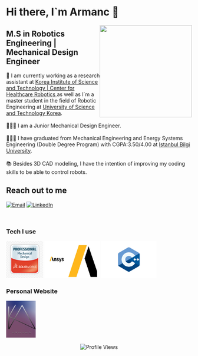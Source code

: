 # Hi there, I`m Armanc :wave: 
<img src="https://media.giphy.com/media/phY1SBXy4y4Io/giphy.gif" align="right" width= "250" height="250">

## M.S in Robotics Engineering | Mechanical Design Engineer

<p align="left"> 
 🔭 I am currently working as a research assistant at  <a href="https://www.medibot.kist.re.kr/">Korea Institute of Science and Technology | Center for Healthcare Robotics </a> as well as I`m a master student in the field of Robotic Engineering at  <a href="https://www.ust.ac.kr/eng.do">University of Science and Technology Korea</a>. <br/><br/>
 🧑🏽‍💻 I am a Junior Mechanical Design Engineer.  <br/><br/>
 🧑🏽‍🎓 I have graduated from Mechanical Engineering and Energy Systems Engineering (Double Degree Program) with CGPA:3.50/4.00 at <a href="https://www.bilgi.edu.tr/en/"> Istanbul Bilgi University</a>. <br/><br/>
 📚 Besides 3D CAD modeling, I have the intention of improving my coding skills to be able to control robots.


## Reach out to me
<p align="left">
<a href="mailto:armanc.karakoyun@gmail.com"><img alt="Email" src="https://img.shields.io/badge/Email-armanc.karakoyun@gmail.com-blue?style=flat&logo=gmail"></a>
<a href="https://www.linkedin.com/in/armanc-karakoyun/" target="_blank"><img alt="LinkedIn" src="https://img.shields.io/badge/LinkedIn-@ArmancKarakoyun-blue?style=flat&logo=linkedin"></a>
</p>
<br/>


### Tech I use
<p align= "left">
<a href="https://discover.solidworks.com/solidworks-products"><img src="SwPro.jpg"width="100" height= "100" /></a>
<a href="https://www.ansys.com/"><img src="Ansyss.jpeg"width="150" height= "100" /></a>
<img src="Cplusplus_logo.png"width="150" height= "100" /></a>

</p>





### Personal Website 
 <p align= "left">
<a href="https://armanckarakoyun.github.io/"><img src="MY_Logo.jpg"width="80" height= "100" /></a>
 </p>

<p align="center"> <img src="https://komarev.com/ghpvc/?username=armanckarakoyun&label=Views&color=blue&style=plastic" alt="Profile Views" /> </p>

<!--
Here are some ideas to get you started:

- 🔭 I’m currently working on ...
- 🌱 I’m currently learning ...
- 👯 I’m looking to collaborate on ...
- 🤔 I’m looking for help with ...
- 💬 Ask me about ...
- 📫 How to reach me: ...
- 😄 Pronouns: ...
- ⚡ Fun fact: ...
-->

